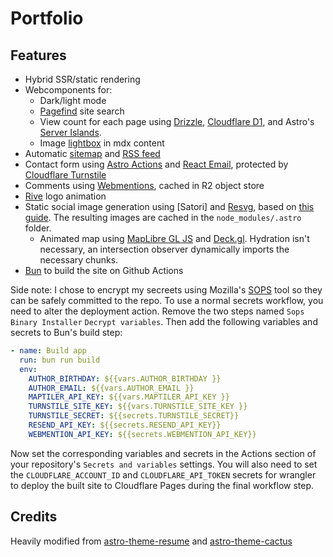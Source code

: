 # Portfolio

## Features

- Hybrid SSR/static rendering
- Webcomponents for:
  - Dark/light mode
  - [Pagefind](https://pagefind.app/) site search
  - View count for each page using [Drizzle](https://orm.drizzle.team/), [Cloudflare D1](https://developers.cloudflare.com/d1/), and Astro's [Server Islands](https://astro.build/blog/future-of-astro-server-islands/).
  - Image [lightbox](https://code.juliancataldo.com/component/astro-lightbox/) in mdx content
- Automatic [sitemap](https://docs.astro.build/en/guides/integrations-guide/sitemap/) and [RSS feed](https://docs.astro.build/en/guides/rss/)
- Contact form using [Astro Actions](https://github.com/withastro/roadmap/blob/actions/proposals/0046-actions.md) and [React Email](https://react.email/), protected by [Cloudflare Turnstile](https://developers.cloudflare.com/turnstile/)
- Comments using [Webmentions](https://indieweb.org/Webmention), cached in R2 object store
- [Rive](https://github.com/rive-app/rive-wasm) logo animation
- Static social image generation using [Satori] and [Resvg](https://github.com/vercel/satori), based on [this guide](https://dietcode.io/p/astro-og/). The resulting images are cached in the `node_modules/.astro` folder.
  - Animated map using [MapLibre GL JS](https://maplibre.org/) and [Deck.gl](https://deck.gl/). Hydration isn't necessary, an intersection observer dynamically imports the necessary chunks.
- [Bun](https://bun.sh/) to build the site on Github Actions

Side note: I chose to encrypt my secreets using Mozilla's [SOPS](https://github.com/getsops/sops) tool so they can be safely committed to the repo. To use a normal secrets workflow, you need to alter the deployment action. Remove the two steps named `Sops Binary Installer` `Decrypt variables`. Then add the following variables and secrets to Bun's build step:

```yaml
- name: Build app
  run: bun run build
  env:
    AUTHOR_BIRTHDAY: ${{vars.AUTHOR_BIRTHDAY }}
    AUTHOR_EMAIL: ${{vars.AUTHOR_EMAIL }}
    MAPTILER_API_KEY: ${{vars.MAPTILER_API_KEY }}
    TURNSTILE_SITE_KEY: ${{vars.TURNSTILE_SITE_KEY }}
    TURNSTILE_SECRET: ${{secrets.TURNSTILE_SECRET}}
    RESEND_API_KEY: ${{secrets.RESEND_API_KEY}}
    WEBMENTION_API_KEY: ${{secrets.WEBMENTION_API_KEY}}
```

Now set the corresponding variables and secrets in the Actions section of your repository's `Secrets and variables` settings. You will also need to set the `CLOUDFLARE_ACCOUNT_ID` and `CLOUDFLARE_API_TOKEN` secrets for wrangler to deploy the built site to Cloudflare Pages during the final workflow step.

## Credits

Heavily modified from [astro-theme-resume](https://github.com/srleom/astro-theme-resume) and
[astro-theme-cactus](https://github.com/chrismwilliams/astro-theme-cactus)
